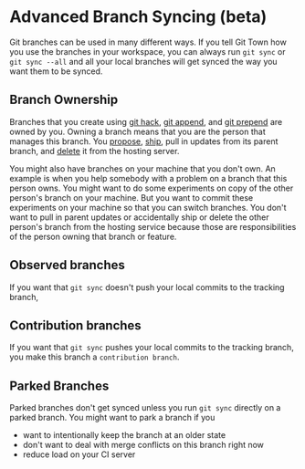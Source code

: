 # Advanced Branch Syncing (beta)

Git branches can be used in many different ways. If you tell Git Town how you
use the branches in your workspace, you can always run `git sync` or
`git sync --all` and all your local branches will get synced the way you want
them to be synced.

## Branch Ownership

Branches that you create using [git hack](commands/hack.md),
[git append](commands/append.md), and [git prepend](commands/prepend.md) are
owned by you. Owning a branch means that you are the person that manages this
branch. You [propose](commands/propose.md), [ship](commands/ship.md), pull in
updates from its parent branch, and [delete](commands/kill.md) it from the
hosting server.

You might also have branches on your machine that you don't own. An example is
when you help somebody with a problem on a branch that this person owns. You
might want to do some experiments on copy of the other person's branch on your
machine. But you want to commit these experiments on your machine so that you
can switch branches. You don't want to pull in parent updates or accidentally
ship or delete the other person's branch from the hosting service because those
are responsibilities of the person owning that branch or feature.

## Observed branches

If you want that `git sync` doesn't push your local commits to the tracking
branch,

## Contribution branches

If you want that `git sync` pushes your local commits to the tracking branch,
you make this branch a `contribution branch`.

## Parked Branches

Parked branches don't get synced unless you run `git sync` directly on a parked
branch. You might want to park a branch if you

- want to intentionally keep the branch at an older state
- don't want to deal with merge conflicts on this branch right now
- reduce load on your CI server
